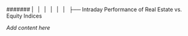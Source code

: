 ####### |   |   |   |   |   |   ├── Intraday Performance of Real Estate vs. Equity Indices

*Add content here*